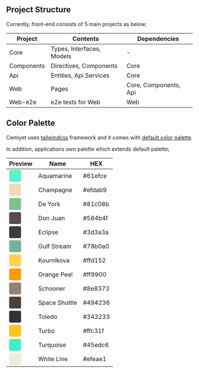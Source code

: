 ## Project Structure

Currently, front-end consists of 5 main projects as below;

| Project | Contents | Dependencies |
|--|--|--|
| Core | Types, Interfaces, Models | - |
| Components | Directives, Components | Core |
| Api | Entities, Api Services | Core |
| Web | Pages | Core, Components, Api |
| Web-e2e | e2e tests for Web | Web |

## Color Palette

Cemiyet uses [tailwindcss](https://tailwindcss.com) framework and it comes with [default color palette](https://tailwindcss.com/docs/customizing-colors/#default-color-palette).

In addition, applications own palette which extends default palette;

| Preview | Name | HEX |
|--|--|--|
| <div class="palette-color" style="background-color:#61efce"></div> | Aquamarine | #61efce |
| <div class="palette-color" style="background-color:#efdab9"></div> | Champagne | #efdab9 |
| <div class="palette-color" style="background-color:#81c08b"></div> | De York | #81c08b |
| <div class="palette-color" style="background-color:#584b4f"></div> | Don Juan | #584b4f |
| <div class="palette-color" style="background-color:#3d3a3a"></div> | Eclipse | #3d3a3a |
| <div class="palette-color" style="background-color:#78b0a0"></div> | Gulf Stream | #78b0a0 |
| <div class="palette-color" style="background-color:#ffd152"></div> | Kournikova | #ffd152 |
| <div class="palette-color" style="background-color:#ff9900"></div> | Orange Peel | #ff9900 |
| <div class="palette-color" style="background-color:#8e8373"></div> | Schooner | #8e8373 |
| <div class="palette-color" style="background-color:#494236"></div> | Space Shuttle | #494236 |
| <div class="palette-color" style="background-color:#343233"></div> | Toledo | #343233 |
| <div class="palette-color" style="background-color:#ffc31f"></div> | Turbo | #ffc31f |
| <div class="palette-color" style="background-color:#45edc6"></div> | Turquoise | #45edc6 |
| <div class="palette-color" style="background-color:#efeae1"></div> | White Line | #efeae1 |

<style>
    .palette-color {
        width: 2rem;
        height: 2rem;
        border-radius: 0.25rem;
    }
</style>
